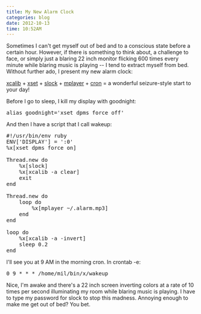 ```yaml
---
title: My New Alarm Clock
categories: blog
date: 2012-10-13
time: 10:52AM
---
```

Sometimes I can't get myself out of bed and to a conscious state before a certain hour. However, if there is something to think about, a challenge to face, or simply just a blaring 22 inch monitor flicking 600 times every minute while blaring music is playing -- I tend to extract myself from bed. Without further ado, I present my new alarm clock:

[xcalib](http://xcalib.sourceforge.net) + [xset](http://linux.die.net/man/1/xset) + [slock](http://tools.suckless.org/slock) + [mplayer](http://www.mplayerhq.hu) + [cron](http://en.wikipedia.org/wiki/Cron) = a wonderful seizure-style start to your day!

Before I go to sleep, I kill my display with goodnight:

<pre data-language="bash">
alias goodnight='xset dpms force off'
</pre>


And then I have a script that I call wakeup:

<pre data-language="c">
#!/usr/bin/env ruby
ENV['DISPLAY'] = ':0'
%x[xset dpms force on]

Thread.new do
    %x[slock]
    %x[xcalib -a clear]
    exit
end

Thread.new do
    loop do
        %x[mplayer ~/.alarm.mp3]
    end
end

loop do
    %x[xcalib -a -invert]
    sleep 0.2
end
</pre>

I'll see you at 9 AM in the morning cron. In crontab -e:

<pre data-language="c">
0 9 * * * /home/mil/bin/x/wakeup
</pre>

Nice, I'm awake and there's a 22 inch screen inverting colors at a rate of 10 times per second illuminating my room while blaring music is playing. I have to type my password for slock to stop this madness. Annoying enough to make me get out of bed? You bet.

